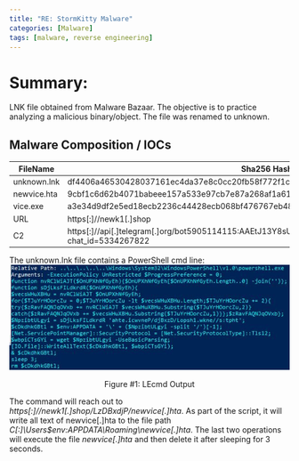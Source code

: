```yaml
---
title: "RE: StormKitty Malware"
categories: [Malware]
tags: [malware, reverse engineering]
---
```

# Summary:  
LNK file obtained from Malware Bazaar. The objective is to practice analyzing a malicious binary/object. The file was renamed to unknown.

## Malware Composition / IOCs

|FileName|Sha256 Hash|  
|---|---|
|unknown.lnk|df4406a46530428037161ec4da37e8c0cc20fb58f772f1c05af031caf1741a84|
|newvice.hta|9cbf1c6d62b4071babeee157a533e97cb7e87a268af1a61ddb3ac7a1b647b39a|
|vice.exe|a3e34d9df2e5ed18ecb2236c44428ecb068bf476767eb482e0812eeb761071fd|
|URL|https[:]//newk1[.]shop|
|C2|https[:]//api[.]telegram[.]org/bot5905114115:AAEtJ13Y8sU1fQgR9KsdZZhYCIQmu7J2ahU/sendMessage?chat_id=5334267822|

The unknown.lnk file contains a PowerShell cmd line:
![](../assets/images/blog2/LEcmd.jpg)  

<p style="text-align: center;">Figure #1: LEcmd Output</p>

The command will reach out to *https[:]//newk1[.]shop/LzDBxdjP/newvice[.]hta*. As part of the script, it will write all text of newvice[.]hta to the file path *C[:]\Users\$env:APPDATA\Roaming\newvice[.]hta*. The last two operations will execute the file *newvice[.]hta* and then delete it after sleeping for 3 seconds.

